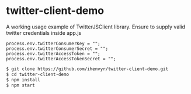# twitter-client-demo
A working usage example of TwitterJSClient library. Ensure to supply valid twitter credentials inside app.js

```
process.env.twitterConsumerKey = "";
process.env.twitterConsumerSecret = "";
process.env.twitterAccessToken = "";
process.env.twitterAccessTokenSecret = "";
```

```bash
$ git clone https://github.com/ihenvyr/twitter-client-demo.git
$ cd twitter-client-demo
$ npm install
$ npm start
```